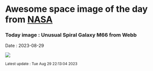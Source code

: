 
# Awesome space image of the day from [NASA](https://api.nasa.gov/)

### Today image : Unusual Spiral Galaxy M66 from Webb
Date : 2023-08-29

![](https://apod.nasa.gov/apod/image/2308/M66_JwstTomlinson_1080.jpg)

<small>Latest update : Tue Aug 29 22:13:04 2023</small>
        